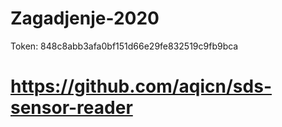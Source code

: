 # Zagadjenje-2020

Token: 848c8abb3afa0bf151d66e29fe832519c9fb9bca

# https://github.com/aqicn/sds-sensor-reader
